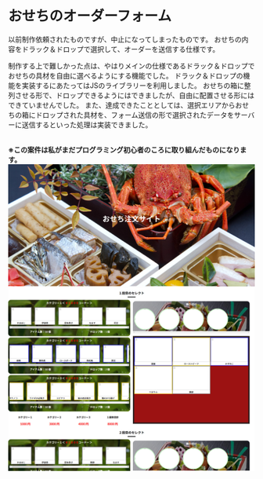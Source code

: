 # おせちのオーダーフォーム
以前制作依頼されたものですが、中止になってしまったものです。
おせちの内容をドラック＆ドロップで選択して、オーダーを送信する仕様です。
<p>
  制作する上で難しかった点は、やはりメインの仕様であるドラック＆ドロップでおせちの具材を自由に選べるようにする機能でした。
  ドラック＆ドロップの機能を実装するにあたってはJSのライブラリーを利用しました。
  おせちの箱に整列させる形で、ドロップできるようにはできましたが、自由に配置させる形にはできていませんでした。
  また、達成できたこととしては、選択エリアからおせちの箱にドロップされた具材を、フォーム送信の形で選択されたデータをサーバーに送信するといった処理は実装できました。
</p>
<br/>
<strong>※この案件は私がまだプログラミング初心者のころに取り組んだものになります。</strong>
<br/>
<img src="./top-slide.jpg" alt="トップのスライド" />
<br/>
<img src="./select-form.jpg" alt="おせちの内容を選択するフォーム" />
